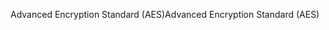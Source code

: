 <span data-ttu-id="d663b-101">Advanced Encryption Standard (AES)</span><span class="sxs-lookup"><span data-stu-id="d663b-101">Advanced Encryption Standard (AES)</span></span>